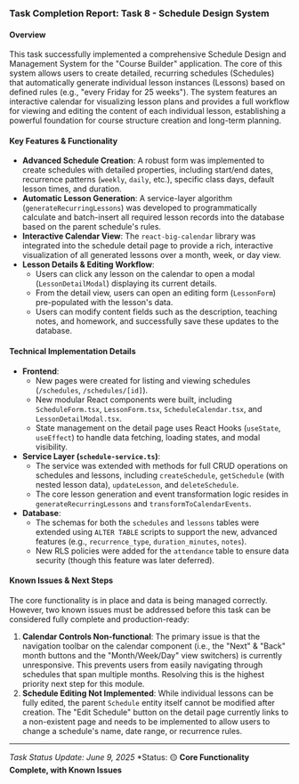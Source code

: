 ### **Task Completion Report: Task 8 - Schedule Design System**

#### **Overview**

This task successfully implemented a comprehensive Schedule Design and Management System for the "Course Builder" application. The core of this system allows users to create detailed, recurring schedules (Schedules) that automatically generate individual lesson instances (Lessons) based on defined rules (e.g., "every Friday for 25 weeks"). The system features an interactive calendar for visualizing lesson plans and provides a full workflow for viewing and editing the content of each individual lesson, establishing a powerful foundation for course structure creation and long-term planning.

#### **Key Features & Functionality**

* **Advanced Schedule Creation**: A robust form was implemented to create schedules with detailed properties, including start/end dates, recurrence patterns (`weekly`, `daily`, etc.), specific class days, default lesson times, and duration.
* **Automatic Lesson Generation**: A service-layer algorithm (`generateRecurringLessons`) was developed to programmatically calculate and batch-insert all required lesson records into the database based on the parent schedule's rules.
* **Interactive Calendar View**: The `react-big-calendar` library was integrated into the schedule detail page to provide a rich, interactive visualization of all generated lessons over a month, week, or day view.
* **Lesson Details & Editing Workflow**:
    * Users can click any lesson on the calendar to open a modal (`LessonDetailModal`) displaying its current details.
    * From the detail view, users can open an editing form (`LessonForm`) pre-populated with the lesson's data.
    * Users can modify content fields such as the description, teaching notes, and homework, and successfully save these updates to the database.

#### **Technical Implementation Details**

* **Frontend**:
    * New pages were created for listing and viewing schedules (`/schedules`, `/schedules/[id]`).
    * New modular React components were built, including `ScheduleForm.tsx`, `LessonForm.tsx`, `ScheduleCalendar.tsx`, and `LessonDetailModal.tsx`.
    * State management on the detail page uses React Hooks (`useState`, `useEffect`) to handle data fetching, loading states, and modal visibility.
* **Service Layer (`schedule-service.ts`)**:
    * The service was extended with methods for full CRUD operations on schedules and lessons, including `createSchedule`, `getSchedule` (with nested lesson data), `updateLesson`, and `deleteSchedule`.
    * The core lesson generation and event transformation logic resides in `generateRecurringLessons` and `transformToCalendarEvents`.
* **Database**:
    * The schemas for both the `schedules` and `lessons` tables were extended using `ALTER TABLE` scripts to support the new, advanced features (e.g., `recurrence_type`, `duration_minutes`, `notes`).
    * New RLS policies were added for the `attendance` table to ensure data security (though this feature was later deferred).

#### **Known Issues & Next Steps**

The core functionality is in place and data is being managed correctly. However, two known issues must be addressed before this task can be considered fully complete and production-ready:

1.  **Calendar Controls Non-functional**: The primary issue is that the navigation toolbar on the calendar component (i.e., the "Next" & "Back" month buttons and the "Month/Week/Day" view switchers) is currently unresponsive. This prevents users from easily navigating through schedules that span multiple months. Resolving this is the highest priority next step for this module.
2.  **Schedule Editing Not Implemented**: While individual lessons can be fully edited, the parent `Schedule` entity itself cannot be modified after creation. The "Edit Schedule" button on the detail page currently links to a non-existent page and needs to be implemented to allow users to change a schedule's name, date range, or recurrence rules.

---
*Task Status Update: June 9, 2025*
*Status: 🟡 **Core Functionality Complete, with Known Issues**